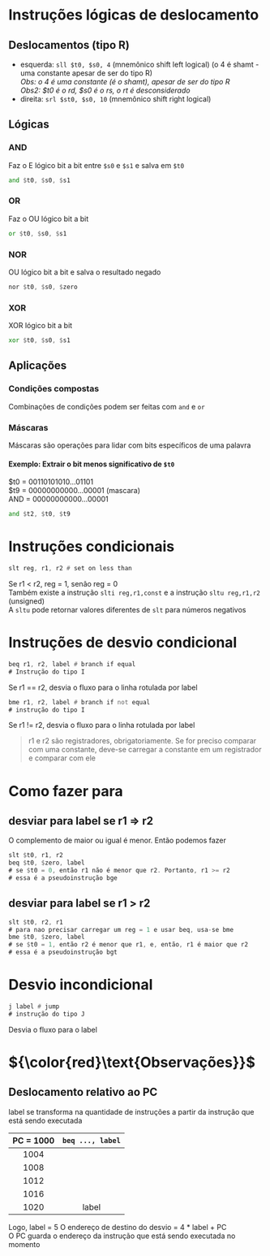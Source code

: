 # Instruções lógicas de deslocamento
## Deslocamentos (tipo R)
* esquerda: `sll $t0, $s0, 4` (mnemônico shift left logical) (o 4 é shamt - uma constante apesar de ser do tipo R)  
*Obs: o 4 é uma constante (é o shamt), apesar de ser do tipo R*  
*Obs2: $t0 é o rd, $s0 é o rs, o rt é desconsiderado*
* direita: `srl $st0, $s0, 10` (mnemônico shift right logical)
## Lógicas
### AND
Faz o E lógico bit a bit entre `$s0` e `$s1` e salva em `$t0`
```asm
and $t0, $s0, $s1
```
### OR
Faz o OU lógico bit a bit
```asm
or $t0, $s0, $s1
```
### NOR
OU lógico bit a bit e salva o resultado negado
```asm
nor $t0, $s0, $zero
```
### XOR
XOR lógico bit a bit
```asm
xor $t0, $s0, $s1
```
## Aplicações
### Condições compostas
Combinações de condições podem ser feitas com `and` e `or`
### Máscaras
Máscaras são operações para lidar com bits específicos de uma palavra
#### Exemplo: Extrair o bit menos significativo de `$t0`
$t0 = 00110101010...01101  
$t9 = 00000000000...00001  (mascara)  
AND = 00000000000...00001
```asm
and $t2, $t0, $t9
```
# Instruções condicionais
```asm
slt reg, r1, r2 # set on less than
```
Se r1 < r2, reg = 1, senão reg = 0  
Também existe a instrução `slti reg,r1,const` e a instrução `sltu reg,r1,r2` (unsigned)  
A `sltu` pode retornar valores diferentes de `slt` para números negativos
# Instruções de desvio condicional
```asm
beq r1, r2, label # branch if equal
# Instrução do tipo I
```
Se r1 == r2, desvia o fluxo para o linha rotulada por label
```asm
bme r1, r2, label # branch if not equal
# instrução do tipo I
```
Se r1 != r2, desvia o fluxo para o linha rotulada por label

>r1 e r2 são registradores, obrigatoriamente. Se for preciso comparar com uma constante, deve-se carregar a constante em um registrador e comparar com ele

# Como fazer para
## desviar para label se r1 => r2
O complemento de maior ou igual é menor. Então podemos fazer
```asm
slt $t0, r1, r2
beq $t0, $zero, label
# se $t0 = 0, então r1 não é menor que r2. Portanto, r1 >= r2
# essa é a pseudoinstrução bge
```
## desviar para label se r1 > r2
```asm
slt $t0, r2, r1
# para nao precisar carregar um reg = 1 e usar beq, usa-se bme
bme $t0, $zero, label
# se $t0 = 1, então r2 é menor que r1, e, então, r1 é maior que r2
# essa é a pseudoinstrução bgt
```
# Desvio incondicional
```asm
j label # jump
# instrução do tipo J
```
Desvia o fluxo para o label

# ${\color{red}\text{Observações}}$
## Deslocamento relativo ao PC
label se transforma na quantidade de instruções a partir da instrução que está sendo executada

| PC = 1000 | `beq ..., label` |
| :--: | :--: |
| 1004 | |
| 1008 | |
| 1012 | |
| 1016 | |
| 1020 | label |

Logo, label = 5
O endereço de destino do desvio = 4 * label + PC  
O PC guarda o endereço da instrução que está sendo executada no momento
